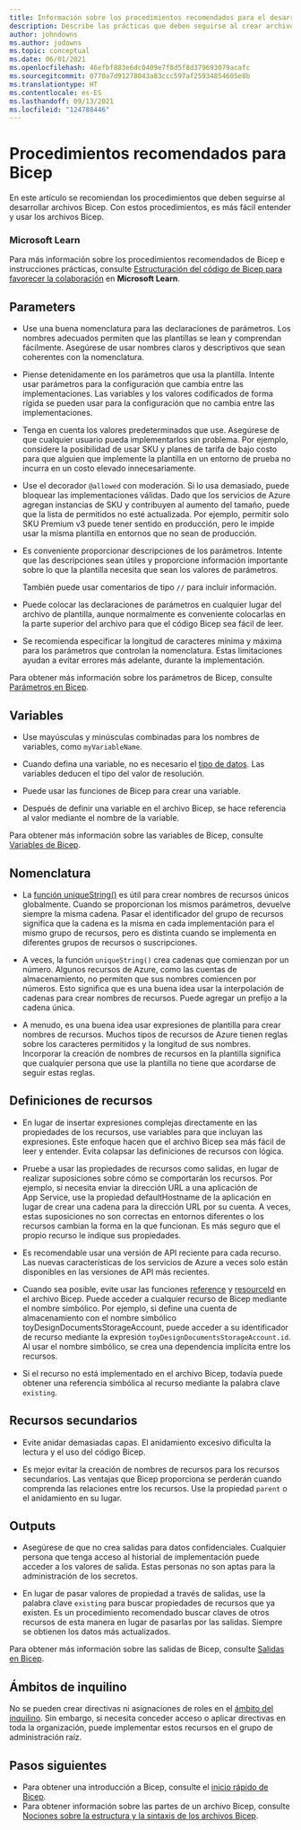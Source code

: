 ```yaml
---
title: Información sobre los procedimientos recomendados para el desarrollo de archivos Bicep
description: Describe las prácticas que deben seguirse al crear archivos Bicep para que su funcionamiento sea correcto y sean fáciles de mantener.
author: johndowns
ms.author: jodowns
ms.topic: conceptual
ms.date: 06/01/2021
ms.openlocfilehash: 46efbf883e6dc0409e7f8d5f8d379693079acafc
ms.sourcegitcommit: 0770a7d91278043a83ccc597af25934854605e8b
ms.translationtype: HT
ms.contentlocale: es-ES
ms.lasthandoff: 09/13/2021
ms.locfileid: "124788446"
---
```

# <a name="best-practices-for-bicep"></a>Procedimientos recomendados para Bicep

En este artículo se recomiendan los procedimientos que deben seguirse al desarrollar archivos Bicep. Con estos procedimientos, es más fácil entender y usar los archivos Bicep.

### <a name="microsoft-learn"></a>Microsoft Learn

Para más información sobre los procedimientos recomendados de Bicep e instrucciones prácticas, consulte [Estructuración del código de Bicep para favorecer la colaboración](/learn/modules/structure-bicep-code-collaboration/) en **Microsoft Learn**.

## <a name="parameters"></a>Parameters

* Use una buena nomenclatura para las declaraciones de parámetros. Los nombres adecuados permiten que las plantillas se lean y comprendan fácilmente. Asegúrese de usar nombres claros y descriptivos que sean coherentes con la nomenclatura.

* Piense detenidamente en los parámetros que usa la plantilla. Intente usar parámetros para la configuración que cambia entre las implementaciones. Las variables y los valores codificados de forma rígida se pueden usar para la configuración que no cambia entre las implementaciones.

* Tenga en cuenta los valores predeterminados que use. Asegúrese de que cualquier usuario pueda implementarlos sin problema. Por ejemplo, considere la posibilidad de usar SKU y planes de tarifa de bajo costo para que alguien que implemente la plantilla en un entorno de prueba no incurra en un costo elevado innecesariamente.

* Use el decorador `@allowed` con moderación. Si lo usa demasiado, puede bloquear las implementaciones válidas. Dado que los servicios de Azure agregan instancias de SKU y contribuyen al aumento del tamaño, puede que la lista de permitidos no esté actualizada. Por ejemplo, permitir solo SKU Premium v3 puede tener sentido en producción, pero le impide usar la misma plantilla en entornos que no sean de producción.

* Es conveniente proporcionar descripciones de los parámetros. Intente que las descripciones sean útiles y proporcione información importante sobre lo que la plantilla necesita que sean los valores de parámetros.

  También puede usar comentarios de tipo `//` para incluir información.

* Puede colocar las declaraciones de parámetros en cualquier lugar del archivo de plantilla, aunque normalmente es conveniente colocarlas en la parte superior del archivo para que el código Bicep sea fácil de leer.

* Se recomienda especificar la longitud de caracteres mínima y máxima para los parámetros que controlan la nomenclatura. Estas limitaciones ayudan a evitar errores más adelante, durante la implementación.

Para obtener más información sobre los parámetros de Bicep, consulte [Parámetros en Bicep](parameters.md).

## <a name="variables"></a>Variables

* Use mayúsculas y minúsculas combinadas para los nombres de variables, como `myVariableName`.

* Cuando defina una variable, no es necesario el [tipo de datos](data-types.md). Las variables deducen el tipo del valor de resolución.

* Puede usar las funciones de Bicep para crear una variable.

* Después de definir una variable en el archivo Bicep, se hace referencia al valor mediante el nombre de la variable.

Para obtener más información sobre las variables de Bicep, consulte [Variables de Bicep](variables.md).

## <a name="naming"></a>Nomenclatura

* La [función uniqueString()](bicep-functions-string.md#uniquestring) es útil para crear nombres de recursos únicos globalmente. Cuando se proporcionan los mismos parámetros, devuelve siempre la misma cadena. Pasar el identificador del grupo de recursos significa que la cadena es la misma en cada implementación para el mismo grupo de recursos, pero es distinta cuando se implementa en diferentes grupos de recursos o suscripciones.

* A veces, la función `uniqueString()` crea cadenas que comienzan por un número. Algunos recursos de Azure, como las cuentas de almacenamiento, no permiten que sus nombres comiencen por números. Esto significa que es una buena idea usar la interpolación de cadenas para crear nombres de recursos. Puede agregar un prefijo a la cadena única.

* A menudo, es una buena idea usar expresiones de plantilla para crear nombres de recursos. Muchos tipos de recursos de Azure tienen reglas sobre los caracteres permitidos y la longitud de sus nombres. Incorporar la creación de nombres de recursos en la plantilla significa que cualquier persona que use la plantilla no tiene que acordarse de seguir estas reglas.

## <a name="resource-definitions"></a>Definiciones de recursos

* En lugar de insertar expresiones complejas directamente en las propiedades de los recursos, use variables para que incluyan las expresiones. Este enfoque hacen que el archivo Bicep sea más fácil de leer y entender. Evita colapsar las definiciones de recursos con lógica.

* Pruebe a usar las propiedades de recursos como salidas, en lugar de realizar suposiciones sobre cómo se comportarán los recursos. Por ejemplo, si necesita enviar la dirección URL a una aplicación de App Service, use la propiedad defaultHostname de la aplicación en lugar de crear una cadena para la dirección URL por su cuenta. A veces, estas suposiciones no son correctas en entornos diferentes o los recursos cambian la forma en la que funcionan. Es más seguro que el propio recurso le indique sus propiedades.

* Es recomendable usar una versión de API reciente para cada recurso. Las nuevas características de los servicios de Azure a veces solo están disponibles en las versiones de API más recientes.

* Cuando sea posible, evite usar las funciones [reference](./bicep-functions-resource.md#reference) y [resourceId](./bicep-functions-resource.md#resourceid) en el archivo Bicep. Puede acceder a cualquier recurso de Bicep mediante el nombre simbólico. Por ejemplo, si define una cuenta de almacenamiento con el nombre simbólico toyDesignDocumentsStorageAccount, puede acceder a su identificador de recurso mediante la expresión `toyDesignDocumentsStorageAccount.id`. Al usar el nombre simbólico, se crea una dependencia implícita entre los recursos.

* Si el recurso no está implementado en el archivo Bicep, todavía puede obtener una referencia simbólica al recurso mediante la palabra clave `existing`.

## <a name="child-resources"></a>Recursos secundarios

* Evite anidar demasiadas capas. El anidamiento excesivo dificulta la lectura y el uso del código Bicep.

* Es mejor evitar la creación de nombres de recursos para los recursos secundarios. Las ventajas que Bicep proporciona se perderán cuando comprenda las relaciones entre los recursos. Use la propiedad `parent` o el anidamiento en su lugar.

## <a name="outputs"></a>Outputs

* Asegúrese de que no crea salidas para datos confidenciales. Cualquier persona que tenga acceso al historial de implementación puede acceder a los valores de salida. Estas personas no son aptas para la administración de los secretos.

* En lugar de pasar valores de propiedad a través de salidas, use la palabra clave `existing` para buscar propiedades de recursos que ya existen. Es un procedimiento recomendado buscar claves de otros recursos de esta manera en lugar de pasarlas por las salidas. Siempre se obtienen los datos más actualizados.

Para obtener más información sobre las salidas de Bicep, consulte [Salidas en Bicep](outputs.md).

## <a name="tenant-scopes"></a>Ámbitos de inquilino

No se pueden crear directivas ni asignaciones de roles en el [ámbito del inquilino](deploy-to-tenant.md). Sin embargo, si necesita conceder acceso o aplicar directivas en toda la organización, puede implementar estos recursos en el grupo de administración raíz.

## <a name="next-steps"></a>Pasos siguientes

* Para obtener una introducción a Bicep, consulte el [inicio rápido de Bicep](quickstart-create-bicep-use-visual-studio-code.md).
* Para obtener información sobre las partes de un archivo Bicep, consulte [Nociones sobre la estructura y la sintaxis de los archivos Bicep](file.md).

